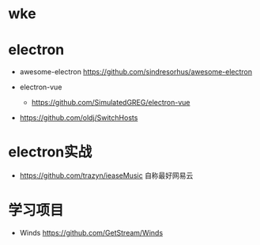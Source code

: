 # wke

# electron

- awesome-electron <https://github.com/sindresorhus/awesome-electron>

- electron-vue

  - <https://github.com/SimulatedGREG/electron-vue>

- <https://github.com/oldj/SwitchHosts>

# electron实战

- <https://github.com/trazyn/ieaseMusic> 自称最好网易云

# 学习项目

- Winds https://github.com/GetStream/Winds